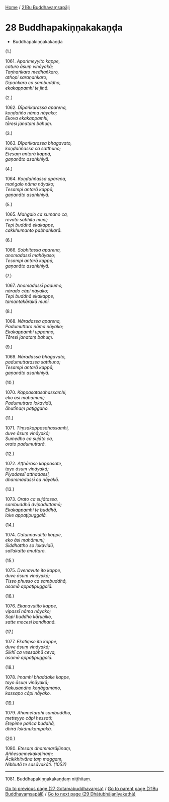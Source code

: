 
[Home](/) / [21Bu Buddhavaṃsapāḷi](../21Bu.md)

# 28 Buddhapakiṇṇakakaṇḍa

* Buddhapakiṇṇakakaṇḍa

(1.)

1061\. _Aparimeyyito kappe,_  
_caturo āsuṃ vināyakā;_  
_Taṇhaṅkaro medhaṅkaro,_  
_athopi saraṇaṅkaro;_  
_Dīpaṅkaro ca sambuddho,_  
_ekakappamhi te jinā._  


(2.)

1062\. _Dīpaṅkarassa aparena,_  
_koṇḍañño nāma nāyako;_  
_Ekova ekakappamhi,_  
_tāresi janataṃ bahuṃ._  


(3.)

1063\. _Dīpaṅkarassa bhagavato,_  
_koṇḍaññassa ca satthuno;_  
_Etesaṃ antarā kappā,_  
_gaṇanāto asaṅkhiyā._  


(4.)

1064\. _Koṇḍaññassa aparena,_  
_maṅgalo nāma nāyako;_  
_Tesampi antarā kappā,_  
_gaṇanāto asaṅkhiyā._  


(5.)

1065\. _Maṅgalo ca sumano ca,_  
_revato sobhito muni;_  
_Tepi buddhā ekakappe,_  
_cakkhumanto pabhaṅkarā._  


(6.)

1066\. _Sobhitassa aparena,_  
_anomadassī mahāyaso;_  
_Tesampi antarā kappā,_  
_gaṇanāto asaṅkhiyā._  


(7.)

1067\. _Anomadassī padumo,_  
_nārado cāpi nāyako;_  
_Tepi buddhā ekakappe,_  
_tamantakārakā munī._  


(8.)

1068\. _Nāradassa aparena,_  
_Padumuttaro nāma nāyako;_  
_Ekakappamhi uppanno,_  
_Tāresi janataṃ bahuṃ._  


(9.)

1069\. _Nāradassa bhagavato,_  
_padumuttarassa satthuno;_  
_Tesampi antarā kappā,_  
_gaṇanāto asaṅkhiyā._  


(10.)

1070\. _Kappasatasahassamhi,_  
_eko āsi mahāmuni;_  
_Padumuttaro lokavidū,_  
_āhutīnaṃ paṭiggaho._  


(11.)

1071\. _Tiṃsakappasahassamhi,_  
_duve āsuṃ vināyakā;_  
_Sumedho ca sujāto ca,_  
_orato padumuttarā._  


(12.)

1072\. _Aṭṭhārase kappasate,_  
_tayo āsuṃ vināyakā;_  
_Piyadassī atthadassī,_  
_dhammadassī ca nāyakā._  


(13.)

1073\. _Orato ca sujātassa,_  
_sambuddhā dvipaduttamā;_  
_Ekakappamhi te buddhā,_  
_loke appaṭipuggalā._  


(14.)

1074\. _Catunnavutito kappe,_  
_eko āsi mahāmuni;_  
_Siddhattho so lokavidū,_  
_sallakatto anuttaro._  


(15.)

1075\. _Dvenavute ito kappe,_  
_duve āsuṃ vināyakā;_  
_Tisso phusso ca sambuddhā,_  
_asamā appaṭipuggalā._  


(16.)

1076\. _Ekanavutito kappe,_  
_vipassī nāma nāyako;_  
_Sopi buddho kāruṇiko,_  
_satte mocesi bandhanā._  


(17.)

1077\. _Ekatiṃse ito kappe,_  
_duve āsuṃ vināyakā;_  
_Sikhī ca vessabhū ceva,_  
_asamā appaṭipuggalā._  


(18.)

1078\. _Imamhi bhaddake kappe,_  
_tayo āsuṃ vināyakā;_  
_Kakusandho koṇāgamano,_  
_kassapo cāpi nāyako._  


(19.)

1079\. _Ahametarahi sambuddho,_  
_metteyyo cāpi hessati;_  
_Etepime pañca buddhā,_  
_dhīrā lokānukampakā._  


(20.)

1080\. _Etesaṃ dhammarājūnaṃ,_  
_Aññesaṃnekakoṭinaṃ;_  
_Ācikkhitvāna taṃ maggaṃ,_  
_Nibbutā te sasāvakāti. (1052)_  


---

1081\. Buddhapakiṇṇakakaṇḍaṃ niṭṭhitaṃ.



[Go to previous page (27 Gotamabuddhavaṃsa)](27.md) / [Go to parent page (21Bu Buddhavaṃsapāḷi)](0.md) / [Go to next page (29 Dhātubhājanīyakathā)](29.md)


